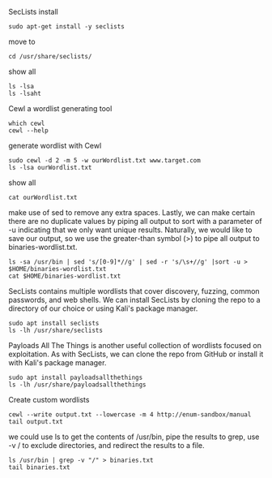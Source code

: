 SecLists install

```console
sudo apt-get install -y seclists
```

move to

```console
cd /usr/share/seclists/
```

show all

```console
ls -lsa
ls -lsaht
```

Cewl a wordlist generating tool

```console
which cewl
cewl --help
```

generate wordlist with Cewl

```console
sudo cewl -d 2 -m 5 -w ourWordlist.txt www.target.com
ls -lsa ourWordlist.txt
```

show all

```console
cat ourWordlist.txt
```

make use of sed to remove any extra spaces. Lastly, we can make certain there are no duplicate values by piping all output to sort with a parameter of -u indicating that we only want unique results. Naturally, we would like to save our output, so we use the greater-than symbol (>) to pipe all output to binaries-wordlist.txt.

```console
ls -sa /usr/bin | sed 's/[0-9]*//g' | sed -r 's/\s+//g' |sort -u > $HOME/binaries-wordlist.txt
cat $HOME/binaries-wordlist.txt
```

SecLists contains multiple wordlists that cover discovery, fuzzing, common passwords, and web shells. We can install SecLists by cloning the repo to a directory of our choice or using Kali's package manager.

```console
sudo apt install seclists
ls -lh /usr/share/seclists
```

Payloads All The Things is another useful collection of wordlists focused on exploitation. As with SecLists, we can clone the repo from GitHub or install it with Kali's package manager.

```console
sudo apt install payloadsallthethings
ls -lh /usr/share/payloadsallthethings
```

Create custom wordlists

```console
cewl --write output.txt --lowercase -m 4 http://enum-sandbox/manual
tail output.txt
```

we could use ls to get the contents of /usr/bin, pipe the results to grep, use -v / to exclude directories, and redirect the results to a file.

```console
ls /usr/bin | grep -v "/" > binaries.txt
tail binaries.txt
```
